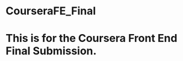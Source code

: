 # CourseraFE_Final
<html>
  <h1> This is for the Coursera Front End Final Submission. </h1>
 </html>
